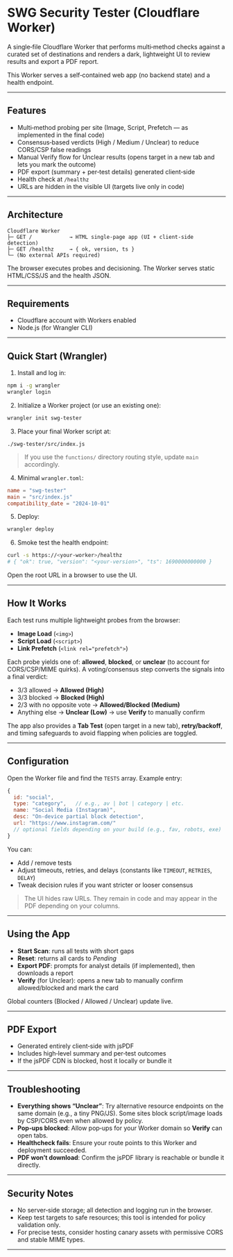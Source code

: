 # SWG Security Tester (Cloudflare Worker)

A single‑file Cloudflare Worker that performs multi‑method checks against a curated set of destinations and renders a dark, lightweight UI to review results and export a PDF report.

This Worker serves a self‑contained web app (no backend state) and a health endpoint.

---

## Features

* Multi‑method probing per site (Image, Script, Prefetch — as implemented in the final code)
* Consensus‑based verdicts (High / Medium / Unclear) to reduce CORS/CSP false readings
* Manual Verify flow for Unclear results (opens target in a new tab and lets you mark the outcome)
* PDF export (summary + per‑test details) generated client‑side
* Health check at `/healthz`
* URLs are hidden in the visible UI (targets live only in code)

---

## Architecture

```
Cloudflare Worker
├─ GET /            → HTML single‑page app (UI + client‑side detection)
├─ GET /healthz     → { ok, version, ts }
└─ (No external APIs required)
```

The browser executes probes and decisioning. The Worker serves static HTML/CSS/JS and the health JSON.

---

## Requirements

* Cloudflare account with Workers enabled
* Node.js (for Wrangler CLI)

---

## Quick Start (Wrangler)

1. Install and log in:

```bash
npm i -g wrangler
wrangler login
```

2. Initialize a Worker project (or use an existing one):

```bash
wrangler init swg-tester
```

3. Place your final Worker script at:

```
./swg-tester/src/index.js
```

> If you use the `functions/` directory routing style, update `main` accordingly.

4. Minimal `wrangler.toml`:

```toml
name = "swg-tester"
main = "src/index.js"
compatibility_date = "2024-10-01"
```

5. Deploy:

```bash
wrangler deploy
```

6. Smoke test the health endpoint:

```bash
curl -s https://<your-worker>/healthz
# { "ok": true, "version": "<your-version>", "ts": 1690000000000 }
```

Open the root URL in a browser to use the UI.

---

## How It Works

Each test runs multiple lightweight probes from the browser:

* **Image Load** (`<img>`)
* **Script Load** (`<script>`)
* **Link Prefetch** (`<link rel="prefetch">`)

Each probe yields one of: **allowed**, **blocked**, or **unclear** (to account for CORS/CSP/MIME quirks). A voting/consensus step converts the signals into a final verdict:

* 3/3 allowed → **Allowed (High)**
* 3/3 blocked → **Blocked (High)**
* 2/3 with no opposite vote → **Allowed/Blocked (Medium)**
* Anything else → **Unclear (Low)** → use **Verify** to manually confirm

The app also provides a **Tab Test** (open target in a new tab), **retry/backoff**, and timing safeguards to avoid flapping when policies are toggled.

---

## Configuration

Open the Worker file and find the `TESTS` array. Example entry:

```js
{
  id: "social",
  type: "category",   // e.g., av | bot | category | etc.
  name: "Social Media (Instagram)",
  desc: "On-device partial block detection",
  url: "https://www.instagram.com/"
  // optional fields depending on your build (e.g., fav, robots, exe)
}
```

You can:

* Add / remove tests
* Adjust timeouts, retries, and delays (constants like `TIMEOUT`, `RETRIES`, `DELAY`)
* Tweak decision rules if you want stricter or looser consensus

> The UI hides raw URLs. They remain in code and may appear in the PDF depending on your columns.

---

## Using the App

* **Start Scan**: runs all tests with short gaps
* **Reset**: returns all cards to *Pending*
* **Export PDF**: prompts for analyst details (if implemented), then downloads a report
* **Verify** (for Unclear): opens a new tab to manually confirm allowed/blocked and mark the card

Global counters (Blocked / Allowed / Unclear) update live.

---

## PDF Export

* Generated entirely client‑side with jsPDF
* Includes high‑level summary and per‑test outcomes
* If the jsPDF CDN is blocked, host it locally or bundle it

---

## Troubleshooting

* **Everything shows “Unclear”**: Try alternative resource endpoints on the same domain (e.g., a tiny PNG/JS). Some sites block script/image loads by CSP/CORS even when allowed by policy.
* **Pop‑ups blocked**: Allow pop‑ups for your Worker domain so **Verify** can open tabs.
* **Healthcheck fails**: Ensure your route points to this Worker and deployment succeeded.
* **PDF won’t download**: Confirm the jsPDF library is reachable or bundle it directly.

---

## Security Notes

* No server‑side storage; all detection and logging run in the browser.
* Keep test targets to safe resources; this tool is intended for policy validation only.
* For precise tests, consider hosting canary assets with permissive CORS and stable MIME types.

---
